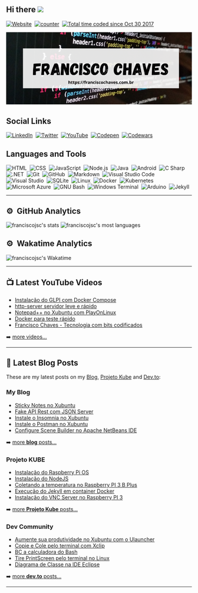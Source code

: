 ## Hi there <a href="https://franciscochaves.com.br"><img src="https://media.giphy.com/media/hvRJCLFzcasrR4ia7z/giphy.gif" width="25px"></a>

[![Website](https://img.shields.io/website?label=franciscochaves.com.br&style=for-the-badge&url=https://franciscochaves.com.br)][website]&nbsp;
[![counter](https://enlwssp2aca3wsc.m.pipedream.net)][github]&nbsp;
<a href="https://wakatime.com/@f1b15b8c-b250-433a-ad23-cc5e05cc371b">
  <img width="260px" src="https://wakatime.com/badge/user/f1b15b8c-b250-433a-ad23-cc5e05cc371b.svg" alt="Total time coded since Oct 30 2017" />
</a>

[![Francisco Chaves][image-franciscochaves]][website]

## Social Links

[![LinkedIn](https://img.shields.io/badge/-LinkedIn-05122A?style=for-the-badge&logo=linkedIn&logoColor=0A66C2)][linkedin]&nbsp;
[![Twitter](https://img.shields.io/badge/-Twitter-05122A?style=for-the-badge&logo=twitter)][twitter]&nbsp;
[![YouTube](https://img.shields.io/badge/-YouTube-05122A?style=for-the-badge&logo=youTube&logoColor=FF0000)][youTube]&nbsp;
[![Codepen](https://img.shields.io/badge/-Codepen-05122A?style=for-the-badge&logo=codepen)][codepen]&nbsp;
[![Codewars](https://img.shields.io/badge/-Codewars-05122A?style=for-the-badge&logo=codewars&logoColor=B1361E)][codewars]&nbsp;

## Languages and Tools

![HTML](https://img.shields.io/badge/-HTML-05122A?style=flat&logo=HTML5)&nbsp;
![CSS](https://img.shields.io/badge/-CSS-05122A?style=flat&logo=CSS3&logoColor=1572B6)&nbsp;
![JavaScript](https://img.shields.io/badge/-JavaScript-05122A?style=flat&logo=javascript)&nbsp;
![Node.js](https://img.shields.io/badge/-Node.js-05122A?style=flat&logo=node.js)&nbsp;
![Java](https://img.shields.io/badge/-Android-05122A?style=flat&logo=android&logoColor=#3DDC84)&nbsp;
![Android](https://img.shields.io/badge/-Java-05122A?style=flat&logo=java&logoColor=007396)&nbsp;
![C Sharp](https://img.shields.io/badge/-C%20Sharp-05122A?style=flat&logo=c%20sharp&logoColor=239120)&nbsp;
![.NET](https://img.shields.io/badge/-.NET-05122A?style=flat&logo=.net&logoColor=512BD4)&nbsp;
![Git](https://img.shields.io/badge/-Git-05122A?style=flat&logo=git)&nbsp;
![GitHub](https://img.shields.io/badge/-GitHub-05122A?style=flat&logo=github)&nbsp;
![Markdown](https://img.shields.io/badge/-Markdown-05122A?style=flat&logo=markdown)&nbsp;
![Visual Studio Code](https://img.shields.io/badge/-Visual%20Studio%20Code-05122A?style=flat&logo=visual-studio-code&logoColor=007ACC)&nbsp;
![Visual Studio](https://img.shields.io/badge/-Visual%20Studio-05122A?style=flat&logo=visual%20studio&logoColor=5C2D91)&nbsp;
![SQLite](https://img.shields.io/badge/-SQLite-05122A?style=flat&logo=sqlite&logoColor=003B57)&nbsp;
![Linux](https://img.shields.io/badge/-Linux-05122A?style=flat&logo=linux)&nbsp;
![Docker](https://img.shields.io/badge/-Docker-05122A?style=flat&logo=docker)&nbsp;
![Kubernetes](https://img.shields.io/badge/-Kubernetes-05122A?style=flat&logo=kubernetes)&nbsp;
![Microsoft Azure](https://img.shields.io/badge/-Microsoft%20Azure-05122A?style=flat&logo=microsoft%20azure&logoColor=0078D4)&nbsp;
![GNU Bash](https://img.shields.io/badge/-GNU%20Bash-05122A?style=flat&logo=gnu%20bash)&nbsp;
![Windows Terminal](https://img.shields.io/badge/-Windows%20Terminal-05122A?style=flat&logo=windows%20terminal&logoColor=4D4D4D)&nbsp;
![Arduino](https://img.shields.io/badge/-Arduino-05122A?style=flat&logo=arduino)&nbsp;
![Jekyll](https://img.shields.io/badge/-Jekyll-05122A?style=flat&logo=jekyll&logoColor=CC0000)&nbsp;

---

## ⚙️ &nbsp;GitHub Analytics

  <img width="400em" src="https://github-readme-stats.vercel.app/api?username=franciscojsc&show_icons=true&theme=nord" alt="franciscojsc's stats"/>
  <img width="400em" src="https://github-readme-stats.vercel.app/api/top-langs/?username=franciscojsc&layout=compact&theme=nord" alt="franciscojsc's most languages"/>

## ⚙️ &nbsp;Wakatime Analytics

  <img width="400em" src="https://github-readme-stats.vercel.app/api/wakatime?username=francisco&layout=compact&theme=nord" alt="franciscojsc's Wakatime"/>

---

## 📺 Latest YouTube Videos

<!-- YOUTUBE:START -->
- [Instalação do GLPI com Docker Compose](https://www.youtube.com/watch?v=6mS4-UnOl_Y)
- [http-server servidor leve e rápido](https://www.youtube.com/watch?v=mAaONs2E4V4)
- [Notepad++ no Xubuntu com PlayOnLinux](https://www.youtube.com/watch?v=0b2zZV4OcUY)
- [Docker para teste rápido](https://www.youtube.com/watch?v=ulpNlxgo7Tw)
- [Francisco Chaves - Tecnologia com bits codificados](https://www.youtube.com/watch?v=5vvjT2IVkok)
<!-- YOUTUBE:END -->

➡️ [more videos...][youtube]

---

## 📕 Latest Blog Posts

These are my latest posts on my [Blog][website], [Projeto Kube][projetokube] and [Dev.to][dev.to]:

### My Blog

<!-- BLOG:START -->
- [Sticky Notes no Xubuntu](https://franciscochaves.com.br/blog/sticky-notes-no-xubuntu)
- [Fake API Rest com JSON Server](https://franciscochaves.com.br/blog/fake-api-rest-com-json-server)
- [Instale o Insomnia no Xubuntu](https://franciscochaves.com.br/blog/instale-o-insomia-no-xubuntu)
- [Instale o Postman no Xubuntu](https://franciscochaves.com.br/blog/instale-o-postman-no-xubuntu)
- [Configure Scene Builder no Apache NetBeans IDE](https://franciscochaves.com.br/blog/configure-scene-builder-no-apache-netbeans-ide)
<!-- BLOG:END -->

➡️ [more **blog** posts...][website]

### Projeto KUBE

<!-- PROJETOKUBE:START -->
- [Instalação do Raspberry Pi OS](https://cbsiifslagarto.github.io/projetokube-site/blog/tutoriais/2020/instalacao-raspberry-pi-os-07-17.html)
- [Instalação do NodeJS](https://cbsiifslagarto.github.io/projetokube-site/blog/tutoriais/2020/como-instalar-nodejs-01-19.html)
- [Coletando a temperatura no Raspberry PI 3 B Plus](https://cbsiifslagarto.github.io/projetokube-site/blog/linux/tutoriais/2020/temperatura-no-raspberry-01-19.html)
- [Execução do Jekyll em container Docker](https://cbsiifslagarto.github.io/projetokube-site/blog/linux/tutoriais/2020/como-executar-jekyll-em-container-docker-01-17.html)
- [Instalação do VNC Server no Raspberry PI 3](https://cbsiifslagarto.github.io/projetokube-site/blog/linux/tutoriais/2020/instale-vnc-em-raspberry-pi-01-17.html)
<!-- PROJETOKUBE:END -->

➡️ [more **Projeto Kube** posts...][projetokube]

### Dev Community

<!-- DEVTO:START -->
- [Aumente sua produtividade no Xubuntu com o Ulauncher](https://dev.to/franciscochaves/aumente-sua-produtividade-no-xubuntu-com-o-ulauncher-4375)
- [Copie e Cole pelo terminal com Xclip](https://dev.to/franciscochaves/copie-e-cole-pelo-terminal-com-xclip-27g5)
- [BC a calculadora do Bash](https://dev.to/franciscochaves/bc-a-calculadora-do-bash-4n66)
- [Tire PrintScreen pelo terminal no Linux](https://dev.to/franciscochaves/tire-printscreen-pelo-terminal-no-linux-4594)
- [Diagrama de Classe na IDE Eclipse](https://dev.to/franciscochaves/diagrama-de-classe-na-ide-eclipse-52bo)
<!-- DEVTO:END -->

➡️ [more **dev.to** posts...][dev.to]

---

[website]: https://franciscochaves.com.br
[github]: https://github.com/franciscojsc
[twitter]: https://twitter.com/fr_develop
[youtube]: https://youtube.com/channel/UCuv8zD3yTjSRlJYLUUqY2_A
[linkedin]: https://www.linkedin.com/in/chavesfrancisco
[codepen]: https://codepen.io/franciscochaves
[codewars]: https://www.codewars.com/users/franciscochaves
[wakatime]: https://wakatime.com/@f1b15b8c-b250-433a-ad23-cc5e05cc371b
[dev.to]: https://dev.to/franciscochaves
[projetokube]: https://cbsiifslagarto.github.io/projetokube-site/blog/
[image-franciscochaves]: franciscochaves-github.png

